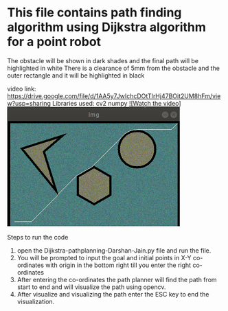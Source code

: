 # This file contains path finding algorithm using Dijkstra algorithm for a point robot
The obstacle will be shown in dark shades and the final path will be highlighted in white
There is a clearance of 5mm from the obstacle and the outer rectangle and it will be highlighted in black

video link: https://drive.google.com/file/d/1AA5y7JwIchcDOtTIrHj47BOit2UM8hFm/view?usp=sharing
Libraries used:
cv2
numpy
[![Watch the video]](https://drive.google.com/file/d/1AA5y7JwIchcDOtTIrHj47BOit2UM8hFm/view?usp=sharing)
![](image/image.png)

Steps to run the code
1. open the Dijkstra-pathplanning-Darshan-Jain.py file and run the file.
2. You will be prompted to input the goal and initial points in X-Y co-ordinates with origin in the bottom right till you enter the right co-ordinates
3. After entering the co-ordinates the path planner will find the path from start to end and will visualize the path using opencv.
4. After visualize and visualizing the path enter the ESC key to end the visualization.
